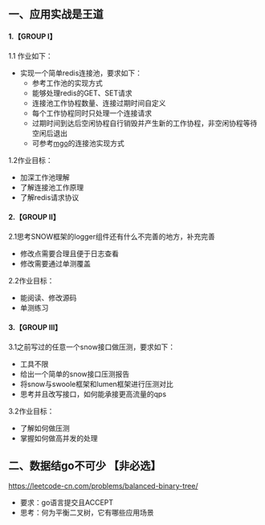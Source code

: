 ## 一、应用实战是王道
#### 1.【GROUP I】
1.1 作业如下：
- 实现一个简单redis连接池，要求如下：
  - 参考工作池的实现方式
  - 能够处理redis的GET、SET请求
  - 连接池工作协程数量、连接过期时间自定义
  - 每个工作协程同时只处理一个连接请求
  - 过期时间到达后空闲协程自行销毁并产生新的工作协程，非空闲协程等待空闲后退出
  - 可参考[mgo](https://github.com/go-mgo/mgo.git)的连接池实现方式

1.2作业目标：
- 加深工作池理解
- 了解连接池工作原理
- 了解redis请求协议



#### 2.【GROUP II】
2.1思考SNOW框架的logger组件还有什么不完善的地方，补充完善
- 修改点需要合理且便于日志查看
- 修改需要通过单测覆盖

2.2作业目标：
- 能阅读、修改源码
- 单测练习

#### 3.【GROUP III】
3.1之前写过的任意一个snow接口做压测，要求如下：
- 工具不限
- 给出一个简单的snow接口压测报告
- 将snow与swoole框架和lumen框架进行压测对比
- 思考并且改写接口，如何能承接更高流量的qps

3.2作业目标：
- 了解如何做压测
- 掌握如何做高并发的处理



## 二、数据结go不可少 【非必选】
https://leetcode-cn.com/problems/balanced-binary-tree/ 
- 要求：go语言提交且ACCEPT
- 思考：何为平衡二叉树，它有哪些应用场景



